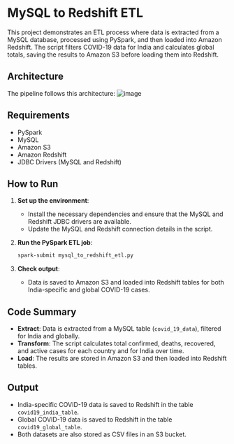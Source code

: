 # MySQL to Redshift ETL

This project demonstrates an ETL process where data is extracted from a MySQL database, processed using PySpark, and then loaded into Amazon Redshift. The script filters COVID-19 data for India and calculates global totals, saving the results to Amazon S3 before loading them into Redshift.

## Architecture

The pipeline follows this architecture:
![image](https://github.com/user-attachments/assets/99139cfa-392b-4fda-8bd2-747fe042228a)


## Requirements

- PySpark
- MySQL
- Amazon S3
- Amazon Redshift
- JDBC Drivers (MySQL and Redshift)

## How to Run

1. **Set up the environment**:
    - Install the necessary dependencies and ensure that the MySQL and Redshift JDBC drivers are available.
    - Update the MySQL and Redshift connection details in the script.

2. **Run the PySpark ETL job**:
    ```bash
    spark-submit mysql_to_redshift_etl.py
    ```

3. **Check output**:
    - Data is saved to Amazon S3 and loaded into Redshift tables for both India-specific and global COVID-19 cases.

## Code Summary

- **Extract**: Data is extracted from a MySQL table (`covid_19_data`), filtered for India and globally.
- **Transform**: The script calculates total confirmed, deaths, recovered, and active cases for each country and for India over time.
- **Load**: The results are stored in Amazon S3 and then loaded into Redshift tables.

## Output

- India-specific COVID-19 data is saved to Redshift in the table `covid19_india_table`.
- Global COVID-19 data is saved to Redshift in the table `covid19_global_table`.
- Both datasets are also stored as CSV files in an S3 bucket.
